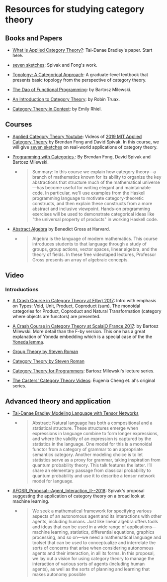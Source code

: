 # Resources for studying category theory

## Books and Papers
- [What is Applied Category Theory?](https://arxiv.org/abs/1809.05923): Tai-Danae Bradley's paper. Start here.
- [seven sketches](https://ocw.mit.edu/courses/mathematics/18-s097-applied-category-theory-january-iap-2019/lecture-videos-and-readings/18-s097iap19textbook.pdf): Spivak and Fong's work.
- [Topology: A Categorical Approach](https://topology.mitpress.mit.edu/): A graduate-level textbook that presents basic topology from the perspective of category theory.

- [The Dao of Functional Programming](https://github.com/BartoszMilewski/Publications/tree/master/TheDaoOfFP): by Bartosz Milewski.
- [An Introduction to Category Theory](http://web.stanford.edu/~truax/notes/Category_Theory.pdf): by Robin Truax.
- [Category Theory in Context](https://math.jhu.edu/~eriehl/context.pdf): by Emily Rhiel.

## Courses
- [Applied Category Theory Youtube](https://www.youtube.com/playlist?list=PLhgq-BqyZ7i5lOqOqqRiS0U5SwTmPpHQ5):  Videos of [2019 MIT  Applied Category Theory](https://ocw.mit.edu/courses/mathematics/18-s097-applied-category-theory-january-iap-2019/) by Brendan Fong and David Spivak. 
In this course, we will give [seven sketches](https://ocw.mit.edu/courses/mathematics/18-s097-applied-category-theory-january-iap-2019/lecture-videos-and-readings/18-s097iap19textbook.pdf) on real-world applications of category theory.


- [Programming with Categories ](http://brendanfong.com/programmingcats.html): By Brendan Fong, David Spivak and 
Bartosz Milewski.
  - > Summary: In this course we explain how category theory—a branch of mathematics known for its ability to organize the key abstractions that structure much of the mathematical universe—has become useful for writing elegant and maintainable code. In particular, we'll use examples from the Haskell programming language to motivate category-theoretic constructs, and then explain these constructs from a more abstract and inclusive viewpoint. Hands-on programming exercises will be used to demonstrate categorical ideas like "the universal property of products" in working Haskell code.
- [Abstract Algebra](https://www.extension.harvard.edu/open-learning-initiative/abstract-algebra) by Benedict Gross 
at Harvard. 
  - > Algebra is the language of modern mathematics. This course introduces students to that language through a study of groups, group actions, vector spaces, linear algebra, and the theory of fields. In these free videotaped lectures, Professor Gross presents an array of algebraic concepts.
  
## Video
### Introductions
- [A Crash Course in Category Theory at F(by) 2017](https://www.youtube.com/watch?v=iJ7V1KXJpsE): Intro with emphasis on Types: Void, Unit, Product, Coproduct (sum). The monoidal categories for Product, Coproduct and Natural Transformation (category where objects are functors) are presented. 

- [A Crash Course in Category Theory at ScalaIO France 2017](https://www.youtube.com/watch?v=JH_Ou17_zyU): by Bartosz Milewski. More detail than the F-by version. This one has a great explanation of Yoneda embedding which is a special case of the the [Yoneda lemma](https://en.wikipedia.org/wiki/Yoneda_lemma).
  
- [Group Theory by Steven Roman](https://www.youtube.com/playlist?list=PLiyVurqwtq0YpkpmXUWjxbNdzMrSiOlBE)
- [Category Theory by Steven Roman](https://www.youtube.com/playlist?list=PLiyVurqwtq0Y40IZhB6T1wM2fMduEVe56)
- [Category Theory for Programmers](https://www.youtube.com/watch?v=I8LbkfSSR58&list=PLbgaMIhjbmEnaH_LTkxLI7FMa2HsnawM_): Bartosz Milewski's lecture series.
- [The Casters' Category Theory Videos](http://simonwillerton.staff.shef.ac.uk/TheCatsters/): Eugenia Cheng et. al's
original series.

## Advanced theory and application
- [Tai-Danae Bradley Modeling Language with Tensor Networks](https://www.youtube.com/watch?v=12j8OV-ptC4)
  - >Abstract: Natural language has both a compositional and a statistical structure. These structures emerge when expressions in language combine to form longer expressions, and where the validity of an expression is captured by the statistics in the language. One model for this is a monoidal functor from a category of grammar to an appropriate semantics category. Another modeling choice is to let statistics serve as a proxy for grammar, taking inspiration from quantum probability theory. This talk features the latter. I’ll share an elementary passage from classical probability to quantum probability and use it to describe a tensor network model for language.

- [AFOSR_Proposal--Agent_Interaction_II--2018](http://math.mit.edu/~dspivak/informatics/grants/AFOSR_Proposal--Agent_Interaction_II--2018.pdf): Spivak's proposal suggesting the application of category theory on
a broad look at machine learning.

  - > We seek a mathematical framework for specifying various aspects of an autonomous
agent and its interactions with other agents, including humans. Just like linear algebra offers tools and ideas that can be used in a wide range of applications—machine
learning, statistics, differential equations, graphics processing, and so on—we need a
mathematical language and toolset that can be used to conceptualize and interrelate the
sorts of concerns that arise when considering autonomous agents and their interaction,
in all its forms.
In this proposal, we lay out a vision for using category theory to manage the interaction of various sorts of agents (including human agents), as well as the sorts of planning
and learning that makes autonomy possible
